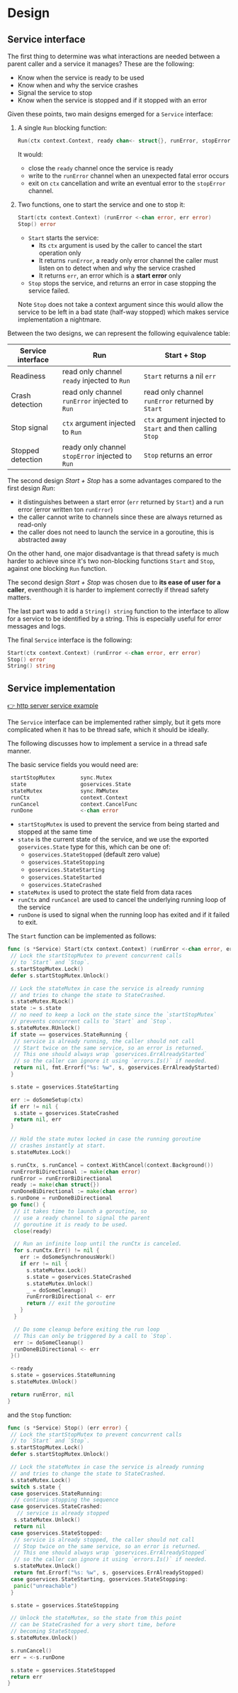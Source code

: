 # Design

## Service interface

The first thing to determine was what interactions are needed between a parent caller and a service it manages?
These are the following:

- Know when the service is ready to be used
- Know when and why the service crashes
- Signal the service to stop
- Know when the service is stopped and if it stopped with an error

Given these points, two main designs emerged for a `Service` interface:

1. A single `Run` blocking function:

    ```go
    Run(ctx context.Context, ready chan<- struct{}, runError, stopError chan<- error)
    ```

    It would:
    - close the `ready` channel once the service is ready
    - write to the `runError` channel when an unexpected fatal error occurs
    - exit on `ctx` cancellation and write an eventual error to the `stopError` channel.

2. Two functions, one to start the service and one to stop it:

    ```go
    Start(ctx context.Context) (runError <-chan error, err error)
    Stop() error
    ```

    - `Start` starts the service:
      - Its `ctx` argument is used by the caller to cancel the start operation only
      - It returns `runError`, a ready only error channel the caller must listen on to detect when and why the service crashed
      - It returns `err`, an error which is a **start error** only
    - `Stop` stops the service, and returns an error in case stopping the service failed.

    Note `Stop` does not take a context argument since this would allow the service to be left in a bad state (half-way stopped) which makes service implementation a nightmare.

Between the two designs, we can represent the following equivalence table:

| Service interface | Run | Start + Stop |
| --- | --- | --- |
| Readiness | read only channel `ready` injected to `Run` | `Start` returns a nil `err` |
| Crash detection | read only channel `runError` injected to `Run` | read only channel `runError` returned by `Start` |
| Stop signal | `ctx` argument injected to `Run` | `ctx` argument injected to `Start` and then calling `Stop` |
| Stopped detection | ready only channel `stopError` injected to `Run` | `Stop` returns an error |

The second design *Start + Stop* has a some advantages compared to the first design *Run*:

- it distinguishes between a start error (`err` returned by `Start`) and a run error (error written ton `runError`)
- the caller cannot write to channels since these are always returned as read-only
- the caller does not need to launch the service in a goroutine, this is abstracted away

On the other hand, one major disadvantage is that thread safety is much harder to achieve since it's two non-blocking functions `Start` and `Stop`, against one blocking `Run` function.

The second design *Start + Stop* was chosen due to **its ease of user for a caller**, eventhough it is harder to implement correctly if thread safety matters.

The last part was to add a `String() string` function to the interface to allow for a service to be identified by a string. This is especially useful for error messages and logs.

The final `Service` interface is the following:

```go
Start(ctx context.Context) (runError <-chan error, err error)
Stop() error
String() string
```

## Service implementation

[👉 http server service example](httpserver)

The `Service` interface can be implemented rather simply, but it gets more complicated when it has to be thread safe, which it should be ideally.

The following discusses how to implement a service in a thread safe manner.

The basic service fields you would need are:

```go
 startStopMutex        sync.Mutex
 state                 goservices.State
 stateMutex            sync.RWMutex
 runCtx                context.Context
 runCancel             context.CancelFunc
 runDone               <-chan error
```

- `startStopMutex` is used to prevent the service from being started and stopped at the same time
- `state` is the current state of the service, and we use the exported `goservices.State` type for this, which can be one of:
  - `goservices.StateStopped` (default zero value)
  - `goservices.StateStopping`
  - `goservices.StateStarting`
  - `goservices.StateStarted`
  - `goservices.StateCrashed`
- `stateMutex` is used to protect the state field from data races
- `runCtx` and `runCancel` are used to cancel the underlying running loop of the service
- `runDone` is used to signal when the running loop has exited and if it failed to exit.

The `Start` function can be implemented as follows:

```go
func (s *Service) Start(ctx context.Context) (runError <-chan error, err error) {
 // Lock the startStopMutex to prevent concurrent calls
 // to `Start` and `Stop`.
 s.startStopMutex.Lock()
 defer s.startStopMutex.Unlock()

 // Lock the stateMutex in case the service is already running
 // and tries to change the state to StateCrashed.
 s.stateMutex.RLock()
 state := s.state
 // no need to keep a lock on the state since the `startStopMutex`
 // prevents concurrent calls to `Start` and `Stop`.
 s.stateMutex.RUnlock()
 if state == goservices.StateRunning {
  // service is already running, the caller should not call
  // Start twice on the same service, so an error is returned.
  // This one should always wrap `goservices.ErrAlreadyStarted`
  // so the caller can ignore it using `errors.Is()` if needed.
  return nil, fmt.Errorf("%s: %w", s, goservices.ErrAlreadyStarted)
 }

 s.state = goservices.StateStarting

 err := doSomeSetup(ctx)
 if err != nil {
  s.state = goservices.StateCrashed
  return nil, err
 }

 // Hold the state mutex locked in case the running goroutine
 // crashes instantly at start.
 s.stateMutex.Lock()

 s.runCtx, s.runCancel = context.WithCancel(context.Background())
 runErrorBiDirectional := make(chan error)
 runError = runErrorBiDirectional
 ready := make(chan struct{})
 runDoneBiDirectional := make(chan error)
 s.runDone = runDoneBiDirectional
 go func() {
  // it takes time to launch a goroutine, so
  // use a ready channel to signal the parent
  // goroutine it is ready to be used.
  close(ready)

  // Run an infinite loop until the runCtx is canceled.
  for s.runCtx.Err() != nil {
    err := doSomeSynchronousWork()
    if err != nil {
      s.stateMutex.Lock()
      s.state = goservices.StateCrashed
      s.stateMutex.Unlock()
      _ = doSomeCleanup()
      runErrorBiDirectional <- err
      return // exit the goroutine
    }
  }

  // Do some cleanup before exiting the run loop
  // This can only be triggered by a call to `Stop`.
  err := doSomeCleanup()
  runDoneBiDirectional <- err
 }()

 <-ready
 s.state = goservices.StateRunning
 s.stateMutex.Unlock()

 return runError, nil
}
```

and the `Stop` function:

```go
func (s *Service) Stop() (err error) {
 // Lock the startStopMutex to prevent concurrent calls
 // to `Start` and `Stop`.
 s.startStopMutex.Lock()
 defer s.startStopMutex.Unlock()

 // Lock the stateMutex in case the service is already running
 // and tries to change the state to StateCrashed.
 s.stateMutex.Lock()
 switch s.state {
 case goservices.StateRunning:
  // continue stopping the sequence
 case goservices.StateCrashed:
   // service is already stopped
  s.stateMutex.Unlock()
  return nil
 case goservices.StateStopped:
  // service is already stopped, the caller should not call
  // Stop twice on the same service, so an error is returned.
  // This one should always wrap `goservices.ErrAlreadyStopped`
  // so the caller can ignore it using `errors.Is()` if needed.
  s.stateMutex.Unlock()
  return fmt.Errorf("%s: %w", s, goservices.ErrAlreadyStopped)
 case goservices.StateStarting, goservices.StateStopping:
  panic("unreachable")
 }

 s.state = goservices.StateStopping

 // Unlock the stateMutex, so the state from this point
 // can be StateCrashed for a very short time, before
 // becoming StateStopped.
 s.stateMutex.Unlock()

 s.runCancel()
 err = <-s.runDone

 s.state = goservices.StateStopped
 return err
}
```
